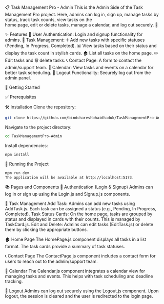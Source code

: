 📋 Task Management Pro - Admin
            This is the Admin Side of the Task Management Pro project. Here, admins can log in, sign up, manage tasks by status, track task counts, view tasks on the  
      home page, edit or delete tasks, manage a calendar, and log out securely. 🎯

✨ Features
  🔑 User Authentication: Login and signup functionality for admins.
  📝 Task Management:
  ➕ Add new tasks with specific statuses (Pending, In Progress, Completed).
  📊 View tasks based on their status and display the task count in stylish cards.
  🏠 List all tasks on the home page.
  ✏️ Edit tasks and 🗑️ delete tasks.
  📞 Contact Page: A form to contact the admin/support team.
  📅 Calendar: View tasks and events on a calendar for better task scheduling.
  🚪 Logout Functionality: Securely log out from the admin panel.

  
🚀 Getting Started

✅ Prerequisites

🛠️ Installation
Clone the repository:
```bash
git clone https://github.com/binduhareshbhaidhaduk/TaskManagementPro-Admin.git
```

Navigate to the project directory:
```bash
cd TaskManagementPro-Admin
```

Install dependencies:
```bash
npm install
```
🎉 Running the Project
```bash
npm run dev
The application will be available at http://localhost:5173.
```

📚 Pages and Components
🔐 Authentication (Login & Signup)
Admins can log in or sign up using the Login.js and Signup.js components.

📝 Task Management
Add Task: Admins can add new tasks using AddTask.js. Each task can be assigned a status (e.g., Pending, In Progress, Completed).
Task Status Cards: On the home page, tasks are grouped by status and displayed in cards with their counts. This is managed by TaskCard.js.
Edit and Delete: Admins can edit tasks (EditTask.js) or delete them by clicking the appropriate buttons.

🏠 Home Page
The HomePage.js component displays all tasks in a list format. The task cards provide a summary of task statuses.

📞 Contact Page
The ContactPage.js component includes a contact form for users to reach out to the admin/support team.

📅 Calendar
The Calendar.js component integrates a calendar view for managing tasks and events. This helps with task scheduling and deadline tracking.

🚪 Logout
Admins can log out securely using the Logout.js component. Upon logout, the session is cleared and the user is redirected to the login page.
